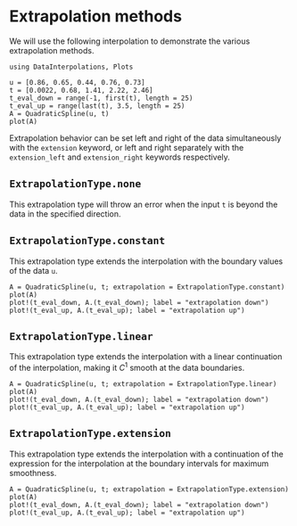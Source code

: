 # Extrapolation methods

We will use the following interpolation to demonstrate the various extrapolation methods.

```@example tutorial
using DataInterpolations, Plots

u = [0.86, 0.65, 0.44, 0.76, 0.73]
t = [0.0022, 0.68, 1.41, 2.22, 2.46]
t_eval_down = range(-1, first(t), length = 25)
t_eval_up = range(last(t), 3.5, length = 25)
A = QuadraticSpline(u, t)
plot(A)
```

Extrapolation behavior can be set left and right of the data simultaneously with the `extension` keyword, or left and right separately with the `extension_left` and `extension_right` keywords respectively.

## `ExtrapolationType.none`

This extrapolation type will throw an error when the input `t` is beyond the data in the specified direction.

## `ExtrapolationType.constant`

This extrapolation type extends the interpolation with the boundary values of the data `u`.

```@example tutorial
A = QuadraticSpline(u, t; extrapolation = ExtrapolationType.constant)
plot(A)
plot!(t_eval_down, A.(t_eval_down); label = "extrapolation down")
plot!(t_eval_up, A.(t_eval_up); label = "extrapolation up")
```

## `ExtrapolationType.linear`

This extrapolation type extends the interpolation with a linear continuation of the interpolation, making it $C^1$ smooth at the data boundaries.

```@example tutorial
A = QuadraticSpline(u, t; extrapolation = ExtrapolationType.linear)
plot(A)
plot!(t_eval_down, A.(t_eval_down); label = "extrapolation down")
plot!(t_eval_up, A.(t_eval_up); label = "extrapolation up")
```

## `ExtrapolationType.extension`

This extrapolation type extends the interpolation with a continuation of the expression for the interpolation at the boundary intervals for maximum smoothness.

```@example tutorial
A = QuadraticSpline(u, t; extrapolation = ExtrapolationType.extension)
plot(A)
plot!(t_eval_down, A.(t_eval_down); label = "extrapolation down")
plot!(t_eval_up, A.(t_eval_up); label = "extrapolation up")
```
